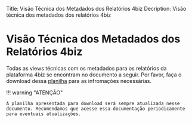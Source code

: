 Title: Visão Técnica dos Metadados dos Relatórios 4biz
Decription: Visão técnica dos metadados dos relatórios 4biz

# Visão Técnica dos Metadados dos Relatórios 4biz

Todas as views técnicas com os metadados para os relatórios da plataforma 4biz se encontram no documento a seguir. Por favor, faça o download dessa [planilha][1] para as infromações necessárias.

!!! warning "ATENÇÃO"

    A planilha apresentada para download será sempre atualizada nesse documento. Recomendamos que acesse essa documentação periodicamente para eventuais atualizações.
  
  
  
  [1]:/pt-br/4biz-helium/additional-features/bi-metadados-tecnico-views-relatorios-4biz.xlsx

